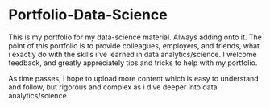 # Portfolio-Data-Science
This is my portfolio for my data-science material. Always adding onto it.
The point of this portfolio is to provide colleagues, employers, and friends, what i exactly do with the skills i've learned in data analytics/science.
I welcome feedback, and greatly appreciately tips and tricks to help with my portfolio.

As time passes, i hope to upload more content which is easy to understand and follow, but rigorous and complex as i dive deeper into data analytics/science.
